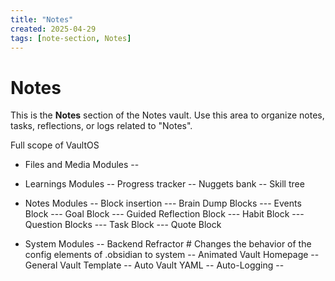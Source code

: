```yaml
---
title: "Notes"
created: 2025-04-29
tags: [note-section, Notes]
---
```


# Notes

This is the **Notes** section of the Notes vault.
Use this area to organize notes, tasks, reflections, or logs related to "Notes".




Full scope of VaultOS

- Files and Media Modules
-- 


- Learnings Modules
-- Progress tracker
-- Nuggets bank
-- Skill tree

- Notes Modules
-- Block insertion
--- Brain Dump Blocks
--- Events Block
--- Goal Block
--- Guided Reflection Block
--- Habit Block
--- Question Blocks
--- Task Block
--- Quote Block

- System Modules
-- Backend Refractor # Changes the behavior of the config elements of .obsidian to system
-- Animated Vault Homepage
-- General Vault Template
-- Auto Vault YAML
-- Auto-Logging
-- 
